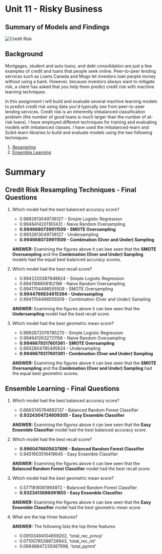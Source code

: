 # Unit 11 - Risky Business

## Summary of Models and Findings
 
![Credit Risk](Images/credit-risk.jpg)

## Background

Mortgages, student and auto loans, and debt consolidation are just a few examples of credit and loans that people seek online. Peer-to-peer lending services such as Loans Canada and Mogo let investors loan people money without using a bank. However, because investors always want to mitigate risk, a client has asked that you help them predict credit risk with machine learning techniques.

In this assignment I will build and evaluate several machine learning models to predict credit risk using data you'd typically see from peer-to-peer lending services. Credit risk is an inherently imbalanced classification problem (the number of good loans is much larger than the number of at-risk loans). I have employed different techniques for training and evaluating models with imbalanced classes. I have used the imbalanced-learn and Scikit-learn libraries to build and evaluate models using the two following techniques:

1. [Resampling](#Resampling)
2. [Ensemble Learning](#Ensemble-Learning)

# Summary 

## Credit Risk Resampling Techniques - Final Questions

1. Which model had the best balanced accuracy score?

    - 0.9892813049736127 - Simple Logistic Regression
    - 0.9946414201183431 - Naive Random Oversampling
    - **0.9946680739911509 - SMOTE Oversampling**
    - 0.9932813049736127 - Undersampling
    - **0.9946680739911509 - Combination (Over and Under) Sampling**
    
    **ANSWER:** Examining the figures above it can bee seen that the **SMOTE Oversampling** and the **Combination (Over and Under) Sampling** models had the equal best balanced accuracy scores.

2. Which model had the best recall score?

    - 0.9942220387948824  - Simple Logistic Regression
    - 0.9941188609162196 - Naive Random Oversampling
    - 0.9941704498555509 - SMOTE Oversampling
    - **0.9944799834915394  - Undersampling**
    - 0.9941704498555509  - Combination (Over and Under) Sampling
    
    **ANSWER:** Examining the figures above it can bee seen that the **Undersampling** model had the best recall score.

3. Which model had the best geometric mean score?

    - 0.9892672076785270 - Simple Logistic Regression
    - 0.9946412632721158 - Naive Random Oversampling
    - **0.9946679317601361 - SMOTE Oversampling**
    - 0.9932804785495624 - Undersampling
    - **0.9946679317601361 - Combination (Over and Under) Sampling**
    
    **ANSWER:** Examining the figures above it can bee seen that the **SMOTE Oversampling** and the **Combination (Over and Under) Sampling** had the equal best geometric scores.

## Ensemble Learning - Final Questions

1. Which model had the best balanced accuracy score?

    - 0.6663745764692137 - Balanced Random Forest Classifier
    - **0.9324304724609305 - Easy Ensemble Classifier**
    
    **ANSWER:** Examining the figures above it can bee seen that the **Easy Ensemble Classifier** model had the best balanced accuracy score.

2. Which model had the best recall score?

    - **0.9960476605637896 - Balanced Random Forest Classifier**
    - 0.9451903516419645 - Easy Ensemble Classifier
    
    **ANSWER:** Examining the figures above it can bee seen that the **Balanced Random Forest Classifier** model had the best recall score.

3. Which model had the best geometric mean score?

    - 0.5771816061994972 - Balanced Random Forest Classifier
    - **0.9323413686091855 - Easy Ensemble Classifier**
    
    **ANSWER:** Examining the figures above it can bee seen that the **Easy Ensemble Classifier** model had the best geometric mean score.

4. What are the top three features?

     **ANSWER:** The following lists the top three features
    - 0.09103494104659202, 'total_rec_prncp'
    - 0.07100785388726943, 'total_rec_int'
    - 0.06648847235067998, 'total_pymnt'